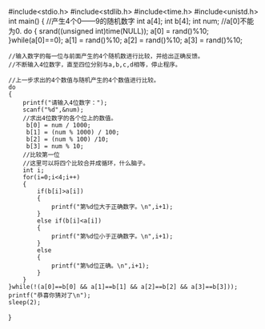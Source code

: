 #include<stdio.h>
#include<stdlib.h>
#include<time.h>
#include<unistd.h>
int main()
{
	//产生4个0——9的随机数字
	int a[4];
	int b[4];
	int num;
	//a[0]不能为0.
	do
	{
	srand((unsigned int)time(NULL));
	a[0] = rand()%10;
	}while(a[0]==0);
	a[1] = rand()%10;
	a[2] = rand()%10;
	a[3] = rand()%10;

	//输入数字的每一位与前面产生的4个随机数进行比较，并给出正确反馈。
	//不断输入4位数字，直至四位分别与a,b,c,d相等，停止程序。
	
	//上一步求出的4个数值与随机产生的4个数值进行比较。
	do
	{	
		printf("请输入4位数字：");
		scanf("%d",&num);
		//求出4位数字的各个位上的数值。
		 b[0] = num / 1000;
		 b[1] = (num % 1000) / 100;
		 b[2] = (num % 100) /10;
		 b[3] = num % 10;
		//比较第一位
		//这里可以将四个比较合并成循环，什么脑子。
        int i;
		for(i=0;i<4;i++)
		{
			if(b[i]>a[i])
			{
				printf("第%d位大于正确数字。\n",i+1);
			}
			else if(b[i]<a[i])
			{
				printf("第%d位小于正确数字。\n",i+1);
			}
			else
			{
				printf("第%d位正确。\n",i+1);
			}
		}
	}while(!(a[0]==b[0] && a[1]==b[1] && a[2]==b[2] && a[3]==b[3]));
	printf("恭喜你猜对了\n");
    sleep(2);
}
